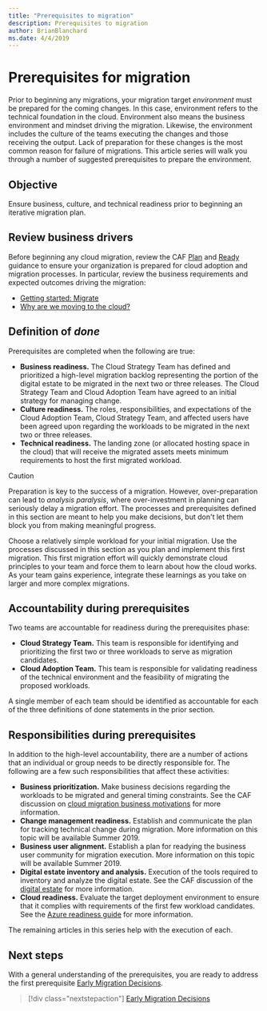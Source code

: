 ```yaml
---
title: "Prerequisites to migration"
description: Prerequisites to migration
author: BrianBlanchard
ms.date: 4/4/2019
---
```


# Prerequisites for migration

Prior to beginning any migrations, your migration target *environment* must be prepared for the coming changes. In this case, environment refers to the technical foundation in the cloud. Environment also means the business environment and mindset driving the migration. Likewise, the environment includes the culture of the teams executing the changes and those receiving the output. Lack of preparation for these changes is the most common reason for failure of migrations. This article series will walk you through a number of suggested prerequisites to prepare the environment.

## Objective

Ensure business, culture, and technical readiness prior to beginning an iterative migration plan.

## Review business drivers

Before beginning any cloud migration, review the CAF [Plan](../../../business-strategy/overview.md) and [Ready](../../../ready/overview.md) guidance to ensure your organization is prepared for cloud adoption and migration processes. In particular, review the business requirements and expected outcomes driving the migration:

- [Getting started: Migrate](../../../getting-started/migrate.md)
- [Why are we moving to the cloud?](../../../business-strategy/motivations-why-are-we-moving-to-the-cloud.md)

## Definition of *done*

Prerequisites are completed when the following are true:

- **Business readiness.** The Cloud Strategy Team has defined and prioritized a high-level migration backlog representing the portion of the digital estate to be migrated in the next two or three releases. The Cloud Strategy Team and Cloud Adoption Team have agreed to an initial strategy for managing change.
- **Culture readiness.** The roles, responsibilities, and expectations of the Cloud Adoption Team, Cloud Strategy Team, and affected users have been agreed upon regarding the workloads to be migrated in the next two or three releases.
- **Technical readiness.** The landing zone (or allocated hosting space in the cloud) that will receive the migrated assets meets minimum requirements to host the first migrated workload.

> [!CAUTION]
> Preparation is key to the success of a migration. However, over-preparation can lead to *analysis paralysis*, where over-investment in planning can seriously delay a migration effort. The processes and prerequisites defined in this section are meant to help you make decisions, but don't let them block you from making meaningful progress.
>
> Choose a relatively simple workload for your initial migration. Use the processes discussed in this section as you plan and implement this first migration. This first migration effort will quickly demonstrate cloud principles to your team and force them to learn about how the cloud works. As your team gains experience, integrate these learnings as you take on larger and more complex migrations.

## Accountability during prerequisites

Two teams are accountable for readiness during the prerequisites phase:

- **Cloud Strategy Team.** This team is responsible for identifying and prioritizing the first two or three workloads to serve as migration candidates.
- **Cloud Adoption Team.** This team is responsible for validating readiness of the technical environment and the feasibility of migrating the proposed workloads.

A single member of each team should be identified as accountable for each of the three definitions of done statements in the prior section.

## Responsibilities during prerequisites

In addition to the high-level accountability, there are a number of actions that an individual or group needs to be directly responsible for. The following are a few such responsibilities that affect these activities:

- **Business prioritization.** Make business decisions regarding the workloads to be migrated and general timing constraints. See the CAF discussion on [cloud migration business motivations](../../../business-strategy/motivations-why-are-we-moving-to-the-cloud.md) for more information.
- **Change management readiness.** Establish and communicate the plan for tracking technical change during migration. More information on this topic will be available Summer 2019.
- **Business user alignment.** Establish a plan for readying the business user community for migration execution. More information on this topic will be available Summer 2019.
- **Digital estate inventory and analysis.** Execution of the tools required to inventory and analyze the digital estate. See the CAF discussion of the [digital estate](../../../digital-estate/overview.md) for more information.
- **Cloud readiness.** Evaluate the target deployment environment to ensure that it complies with requirements of the first few workload candidates. See the [Azure readiness guide](../../../ready/azure-readiness-guide/overview.md) for more information.

The remaining articles in this series help with the execution of each.

## Next steps

With a general understanding of the prerequisites, you are ready to address the first prerequisite [Early Migration Decisions](./decisions.md).

> [!div class="nextstepaction"]
> [Early Migration Decisions](./decisions.md)